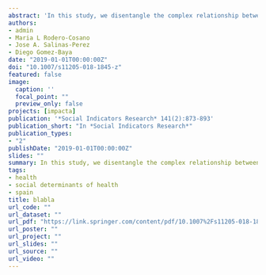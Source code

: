 ```yaml
---
abstract: 'In this study, we disentangle the complex relationship between structural and intermediary social determinants of health in Andalusia (Spain) after the period of economic downturn, with the aim to understand the factors that might be addressed to reduce future health inequalities in socioeconomically vulnerable regions. Data from the IMPACT-A project were used. Our sample included 1200 individuals randomly selected using a stratified sampling process according to gender, age group and eight provinces in Andalusia (Spain). Structural equation modeling was conducted to test the goodness of fit of our data with the previous theoretical background. Our results indicated that socioeconomic factors and demographics are associated to health by influencing lifestyles, socioeconomic experiences during the crisis, and personal wellbeing. Additionally, several remarkable contributions from the results can be highlighted: (a) important differences in health outcomes were found in Andalusian females, (b) there was no relationship between income and lifestyles, (c) people with unmet medical needs demonstrated a higher perception of social discrimination, and (d) discrimination and happiness had a mediating effect on health. The final model accounts for more than one-third of the variance in health and describes the complex association of social determinants that might be addressed to reduce inequities in health in this region.'
authors:
- admin
- Maria L Rodero-Cosano
- Jose A. Salinas-Perez
- Diego Gomez-Baya
date: "2019-01-01T00:00:00Z"
doi: "10.1007/s11205-018-1845-z"
featured: false
image:
  caption: ''
  focal_point: ""
  preview_only: false
projects: [impacta]
publication: '*Social Indicators Research* 141(2):873-893'
publication_short: "In *Social Indicators Research*"
publication_types:
- "2"
publishDate: "2019-01-01T00:00:00Z"
slides: ""
summary: In this study, we disentangle the complex relationship between structural and intermediary social determinants of health in Andalusia (Spain) after the period of economic downturn.
tags:
- health
- social determinants of health
- spain
title: blabla
url_code: ""
url_dataset: ""
url_pdf: "https://link.springer.com/content/pdf/10.1007%2Fs11205-018-1845-z.pdf"
url_poster: ""
url_project: ""
url_slides: ""
url_source: ""
url_video: ""
---
```

